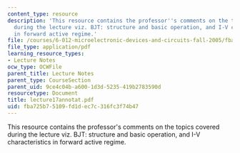 ```yaml
---
content_type: resource
description: 'This resource contains the professor''s comments on the topics covered
  during the lecture viz. BJT: structure and basic operation, and I-V characteristics
  in forward active regime.'
file: /courses/6-012-microelectronic-devices-and-circuits-fall-2005/fba725b75109fd1dec7c316fc3f74b47_lecture17annotat.pdf
file_type: application/pdf
learning_resource_types:
- Lecture Notes
ocw_type: OCWFile
parent_title: Lecture Notes
parent_type: CourseSection
parent_uid: 9ce4c04b-a600-1d3d-5235-419b2783590d
resourcetype: Document
title: lecture17annotat.pdf
uid: fba725b7-5109-fd1d-ec7c-316fc3f74b47
---
```

This resource contains the professor's comments on the topics covered during the lecture viz. BJT: structure and basic operation, and I-V characteristics in forward active regime.

